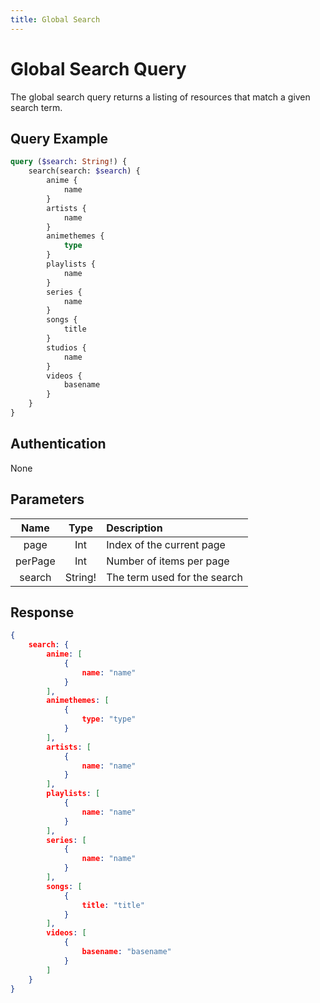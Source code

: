 ```yaml
---
title: Global Search
---
```


# Global Search Query

The global search query returns a listing of resources that match a given search term.

## Query Example

```graphql
query ($search: String!) {
    search(search: $search) {
        anime {
            name
        }
        artists {
            name
        }
        animethemes {
            type
        }
        playlists {
            name
        }
        series {
            name
        }
        songs {
            title
        }
        studios {
            name
        }
        videos {
            basename
        }
    }
}
```

## Authentication

None

## Parameters

| Name         | Type     | Description                    |
| :----------: | :------: | :----------------------------- |
| page         | Int      | Index of the current page      |
| perPage      | Int      | Number of items per page       |
| search       | String!  | The term used for the search   |

## Response

```json
{
    search: {
        anime: [
            {
                name: "name"
            }
        ],
        animethemes: [
            {
                type: "type"
            }
        ],
        artists: [
            {
                name: "name"
            }
        ],
        playlists: [
            {
                name: "name"
            }
        ],
        series: [
            {
                name: "name"
            }
        ],
        songs: [
            {
                title: "title"
            }
        ],
        videos: [
            {
                basename: "basename"
            }
        ]
    }
}
```